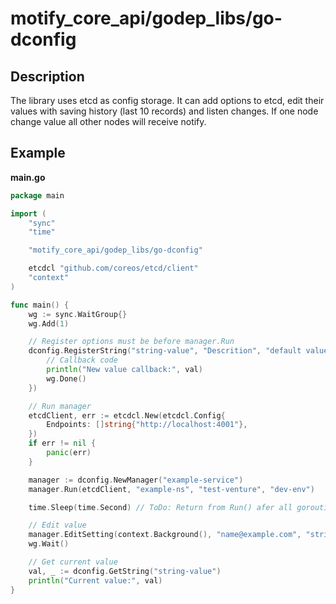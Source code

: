 # motify_core_api/godep_libs/go-dconfig
## Description
The library uses etcd as config storage. It can add options to etcd, edit their values
with saving history (last 10 records) and listen changes. If one node change value all
other nodes will receive notify.

## Example
**main.go**
```go
package main

import (
	"sync"
	"time"

	"motify_core_api/godep_libs/go-dconfig"

	etcdcl "github.com/coreos/etcd/client"
	"context"
)

func main() {
	wg := sync.WaitGroup{}
	wg.Add(1)

	// Register options must be before manager.Run
	dconfig.RegisterString("string-value", "Descrition", "default value", func(val string) {
		// Callback code
		println("New value callback:", val)
		wg.Done()
	})

	// Run manager
	etcdClient, err := etcdcl.New(etcdcl.Config{
		Endpoints: []string{"http://localhost:4001"},
	})
	if err != nil {
		panic(err)
	}

	manager := dconfig.NewManager("example-service")
	manager.Run(etcdClient, "example-ns", "test-venture", "dev-env")

	time.Sleep(time.Second) // ToDo: Return from Run() afer all goroutins is initialized

	// Edit value
	manager.EditSetting(context.Background(), "name@example.com", "string-value", "newValue")
	wg.Wait()

	// Get current value
	val, _ := dconfig.GetString("string-value")
	println("Current value:", val)
}
```